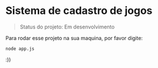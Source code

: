 # Sistema de cadastro de jogos

> Status do projeto: Em desenvolvimento

Para rodar esse projeto na sua maquina, por favor digite:

```
node app.js
```

:))